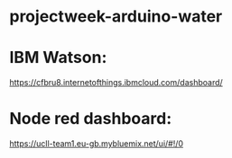 # projectweek-arduino-water


# IBM Watson:
https://cfbru8.internetofthings.ibmcloud.com/dashboard/

# Node red dashboard:
https://ucll-team1.eu-gb.mybluemix.net/ui/#!/0
